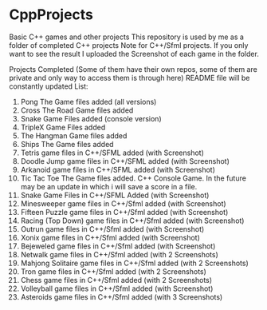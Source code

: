 # CppProjects
Basic C++ games and other projects 
This repository is used by me as a folder of completed C++ projects
Note for C++/Sfml projects. If you only want to see the result I uploaded the Screenshot of each game in the folder.


Projects Completed (Some of them have their own repos, some of them are private and only way to access them is through here)
README file will be constantly updated
List:
1. Pong The Game files added (all versions)
2. Cross The Road Game files added
3. Snake Game Files added (console version)
4. TripleX Game Files added
4. The Hangman Game files added
5. Ships The Game files added
6. Tetris game files in C++/SFML added (with Screenshot)
7. Doodle Jump game files in C++/SFML added (with Screenshot)
8. Arkanoid game files in C++/SFML added (with Screenshot)
9. Tic Tac Toe The Game files added. C++ Console Game. In the future may be an update in which i will save a score in a file.
10. Snake Game Files in C++/SFML Added (with Screenshot)
11. Minesweeper game files in C++/Sfml added (with Screenshot)
12. Fifteen Puzzle game files in C++/Sfml added (with Screenshot)
13. Racing (Top Down) game files in C++/Sfml added (with Screenshot)
14. Outrun game files in C++/Sfml added (with Screenshot)
15. Xonix game files in C++/Sfml added (with Screenshot)
16. Bejeweled game files in C++/Sfml added (with Screenshot)
17. Netwalk game files in C++/Sfml added (with 2 Screenshots)
18. Mahjong Solitaire game files in C++/Sfml added (with 2 Screenshots)
19. Tron game files in C++/Sfml added (with 2 Screenshots)
20. Chess game files in C++/Sfml added (with 2 Screenshots)
21. Volleyball game files in C++/Sfml added (with Screenshot)
22. Asteroids game files in C++/Sfml added (with 3 Screenshots)
